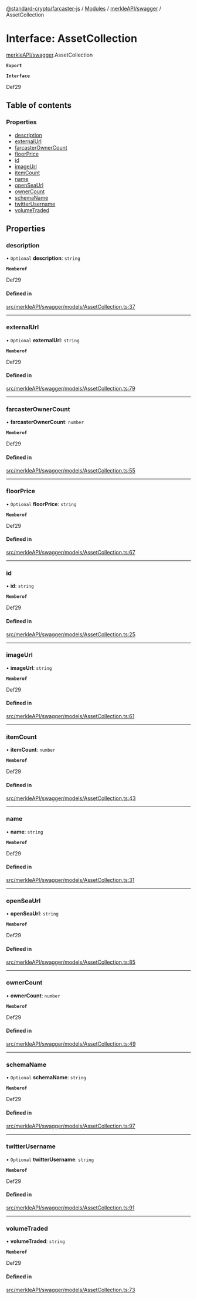 [@standard-crypto/farcaster-js](../README.md) / [Modules](../modules.md) / [merkleAPI/swagger](../modules/merkleAPI_swagger.md) / AssetCollection

# Interface: AssetCollection

[merkleAPI/swagger](../modules/merkleAPI_swagger.md).AssetCollection

**`Export`**

**`Interface`**

Def29

## Table of contents

### Properties

- [description](merkleAPI_swagger.AssetCollection.md#description)
- [externalUrl](merkleAPI_swagger.AssetCollection.md#externalurl)
- [farcasterOwnerCount](merkleAPI_swagger.AssetCollection.md#farcasterownercount)
- [floorPrice](merkleAPI_swagger.AssetCollection.md#floorprice)
- [id](merkleAPI_swagger.AssetCollection.md#id)
- [imageUrl](merkleAPI_swagger.AssetCollection.md#imageurl)
- [itemCount](merkleAPI_swagger.AssetCollection.md#itemcount)
- [name](merkleAPI_swagger.AssetCollection.md#name)
- [openSeaUrl](merkleAPI_swagger.AssetCollection.md#openseaurl)
- [ownerCount](merkleAPI_swagger.AssetCollection.md#ownercount)
- [schemaName](merkleAPI_swagger.AssetCollection.md#schemaname)
- [twitterUsername](merkleAPI_swagger.AssetCollection.md#twitterusername)
- [volumeTraded](merkleAPI_swagger.AssetCollection.md#volumetraded)

## Properties

### description

• `Optional` **description**: `string`

**`Memberof`**

Def29

#### Defined in

[src/merkleAPI/swagger/models/AssetCollection.ts:37](https://github.com/standard-crypto/farcaster-js/blob/main/src/merkleAPI/swagger/models/AssetCollection.ts#L37)

___

### externalUrl

• `Optional` **externalUrl**: `string`

**`Memberof`**

Def29

#### Defined in

[src/merkleAPI/swagger/models/AssetCollection.ts:79](https://github.com/standard-crypto/farcaster-js/blob/main/src/merkleAPI/swagger/models/AssetCollection.ts#L79)

___

### farcasterOwnerCount

• **farcasterOwnerCount**: `number`

**`Memberof`**

Def29

#### Defined in

[src/merkleAPI/swagger/models/AssetCollection.ts:55](https://github.com/standard-crypto/farcaster-js/blob/main/src/merkleAPI/swagger/models/AssetCollection.ts#L55)

___

### floorPrice

• `Optional` **floorPrice**: `string`

**`Memberof`**

Def29

#### Defined in

[src/merkleAPI/swagger/models/AssetCollection.ts:67](https://github.com/standard-crypto/farcaster-js/blob/main/src/merkleAPI/swagger/models/AssetCollection.ts#L67)

___

### id

• **id**: `string`

**`Memberof`**

Def29

#### Defined in

[src/merkleAPI/swagger/models/AssetCollection.ts:25](https://github.com/standard-crypto/farcaster-js/blob/main/src/merkleAPI/swagger/models/AssetCollection.ts#L25)

___

### imageUrl

• **imageUrl**: `string`

**`Memberof`**

Def29

#### Defined in

[src/merkleAPI/swagger/models/AssetCollection.ts:61](https://github.com/standard-crypto/farcaster-js/blob/main/src/merkleAPI/swagger/models/AssetCollection.ts#L61)

___

### itemCount

• **itemCount**: `number`

**`Memberof`**

Def29

#### Defined in

[src/merkleAPI/swagger/models/AssetCollection.ts:43](https://github.com/standard-crypto/farcaster-js/blob/main/src/merkleAPI/swagger/models/AssetCollection.ts#L43)

___

### name

• **name**: `string`

**`Memberof`**

Def29

#### Defined in

[src/merkleAPI/swagger/models/AssetCollection.ts:31](https://github.com/standard-crypto/farcaster-js/blob/main/src/merkleAPI/swagger/models/AssetCollection.ts#L31)

___

### openSeaUrl

• **openSeaUrl**: `string`

**`Memberof`**

Def29

#### Defined in

[src/merkleAPI/swagger/models/AssetCollection.ts:85](https://github.com/standard-crypto/farcaster-js/blob/main/src/merkleAPI/swagger/models/AssetCollection.ts#L85)

___

### ownerCount

• **ownerCount**: `number`

**`Memberof`**

Def29

#### Defined in

[src/merkleAPI/swagger/models/AssetCollection.ts:49](https://github.com/standard-crypto/farcaster-js/blob/main/src/merkleAPI/swagger/models/AssetCollection.ts#L49)

___

### schemaName

• `Optional` **schemaName**: `string`

**`Memberof`**

Def29

#### Defined in

[src/merkleAPI/swagger/models/AssetCollection.ts:97](https://github.com/standard-crypto/farcaster-js/blob/main/src/merkleAPI/swagger/models/AssetCollection.ts#L97)

___

### twitterUsername

• `Optional` **twitterUsername**: `string`

**`Memberof`**

Def29

#### Defined in

[src/merkleAPI/swagger/models/AssetCollection.ts:91](https://github.com/standard-crypto/farcaster-js/blob/main/src/merkleAPI/swagger/models/AssetCollection.ts#L91)

___

### volumeTraded

• **volumeTraded**: `string`

**`Memberof`**

Def29

#### Defined in

[src/merkleAPI/swagger/models/AssetCollection.ts:73](https://github.com/standard-crypto/farcaster-js/blob/main/src/merkleAPI/swagger/models/AssetCollection.ts#L73)

